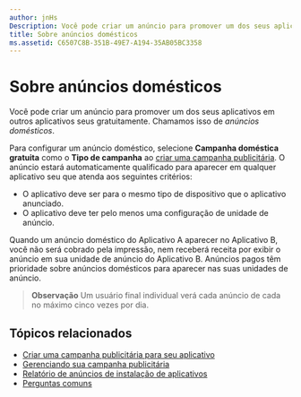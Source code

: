 ```yaml
---
author: jnHs
Description: Você pode criar um anúncio para promover um dos seus aplicativos em outros aplicativos seus gratuitamente. Chamamos isso de anúncios domésticos.
title: Sobre anúncios domésticos
ms.assetid: C6507C8B-351B-49E7-A194-35AB05BC3358
---
```


# Sobre anúncios domésticos


Você pode criar um anúncio para promover um dos seus aplicativos em outros aplicativos seus gratuitamente. Chamamos isso de *anúncios domésticos*.

Para configurar um anúncio doméstico, selecione **Campanha doméstica gratuita** como o **Tipo de campanha** ao [criar uma campanha publicitária](create-an-ad-campaign-for-your-app.md). O anúncio estará automaticamente qualificado para aparecer em qualquer aplicativo seu que atenda aos seguintes critérios:

-   O aplicativo deve ser para o mesmo tipo de dispositivo que o aplicativo anunciado.
-   O aplicativo deve ter pelo menos uma configuração de unidade de anúncio.

Quando um anúncio doméstico do Aplicativo A aparecer no Aplicativo B, você não será cobrado pela impressão, nem receberá receita por exibir o anúncio em sua unidade de anúncio do Aplicativo B. Anúncios pagos têm prioridade sobre anúncios domésticos para aparecer nas suas unidades de anúncio.

> **Observação**  Um usuário final individual verá cada anúncio de cada no máximo cinco vezes por dia.

 

## Tópicos relacionados


* [Criar uma campanha publicitária para seu aplicativo](create-an-ad-campaign-for-your-app.md)
* [Gerenciando sua campanha publicitária](managing-your-ad-campaign.md)
* [Relatório de anúncios de instalação de aplicativos](app-install-ads-reports.md)
* [Perguntas comuns](common-questions.md)




<!--HONumber=May16_HO2-->


